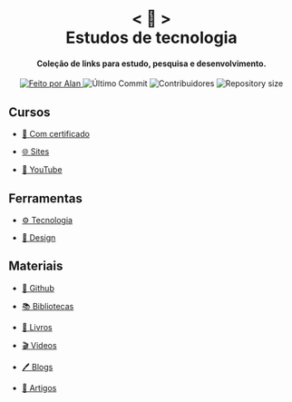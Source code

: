 <!-- Titulo -->

<h1 align="center">
    < 📜 > <br>
    Estudos de tecnologia
</h1>

<!-- Subtitulo -->

<h4 align="center">
  Coleção de links para estudo, pesquisa e desenvolvimento.
</h4>

<!-- Github badges -->

<p align="center">
  <a href="https://github.com/nerd0000">
    <img alt="Feito por Alan" src="https://img.shields.io/badge/made%20by-Alan-8743CC">
  </a>
  <img alt="Último Commit" src="https://img.shields.io/github/last-commit/Nerd0000/Links-de-Estudo">
  <img alt="Contribuidores" src="https://img.shields.io/github/contributors/Nerd0000/Links-de-Estudo">
  <img alt="Repository size" src="https://img.shields.io/github/repo-size/Nerd0000/Links-de-Estudo.svg">
</p>

<!-- Categorias -->

## Cursos

- [📃 Com certificado](./src/Cursos/Certificado.md)

- [🌐 Sites](./src/Cursos/Sites.md)

- [🎥 YouTube](./src/Cursos/Youtube.md)

## Ferramentas

- [⚙ Tecnologia](./src/Ferramentas/Tecnologia.md)

- [🎨 Design](./src/Ferramentas/Design.md)

## Materiais

- [🐙 Github](./src/Materiais/markdowns/Github.md)

- [📚 Bibliotecas](./src/Materiais/markdowns/Bibliotecas.md)

- [📘 Livros](./src/Materiais/markdowns/Livros.md)

- [🎬 Videos](./src/Materiais/markdowns/Videos.md)  

- [🖊 Blogs](./src/Materiais/markdowns/Blogs.md)

- [📑 Artigos](./src/Materiais/markdowns/Artigos.md)
